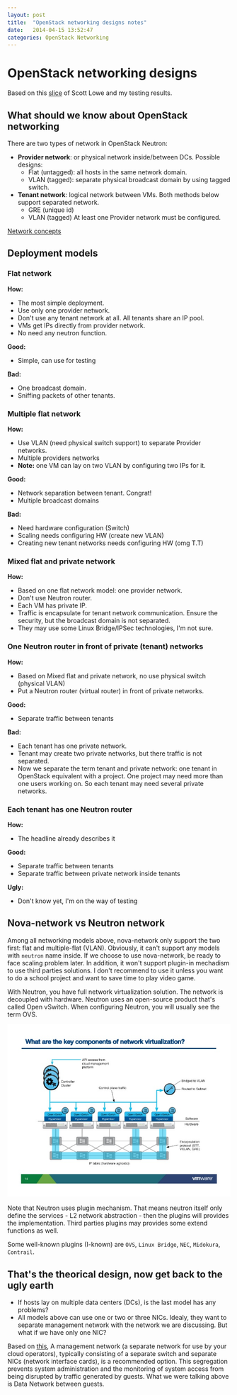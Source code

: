 ```yaml
---
layout: post
title:  "OpenStack networking designs notes"
date:   2014-04-15 13:52:47
categories: OpenStack Networking
---
```


# OpenStack networking designs

Based on this [slice](http://www.slideshare.net/lowescott/an-introduction-to-openstack-networking) of Scott Lowe and my testing results.

## What should we know about OpenStack networking

There are two types of network in OpenStack Neutron:
 
 * **Provider network**: or physical network inside/between DCs. Possible designs:
    * Flat (untagged): all hosts in the same network domain.
    * VLAN (tagged): separate physical broadcast domain by using tagged switch.
 * **Tenant network**: logical network between VMs. Both methods below support separated network.
    * GRE (unique id)
    * VLAN (tagged)
At least one Provider network must be configured.  

[Network concepts](http://developer.rackspace.com/blog/neutron-networking-the-building-blocks-of-an-openstack-cloud.html)

## Deployment models

### Flat network 

**How:**

* The most simple deployment.
* Use only one provider network. 
* Don't use any tenant network at all. All tenants share an IP pool.
* VMs get IPs directly from provider network.
* No need any neutron function.

**Good:**

* Simple, can use for testing

**Bad:**

* One broadcast domain. 
* Sniffing packets of other tenants.

### Multiple flat network

**How:**

* Use VLAN (need physical switch support) to separate Provider networks.
* Multiple providers networks
* **Note:** one VM can lay on two VLAN by configuring two IPs for it.

**Good:**

* Network separation between tenant. Congrat!
* Multiple broadcast domains

**Bad:**

* Need hardware configuration (Switch)
* Scaling needs configuring HW (create new VLAN)
* Creating new tenant networks needs configuring HW (omg T.T)

### Mixed flat and private network

**How:**

* Based on one flat network model: one provider network.
* Don't use Neutron router. 
* Each VM has private IP.
* Traffic is encapsulate for tenant network communication. Ensure the security, but the broadcast domain is not separated.
* They may use some Linux Bridge/IPSec technologies, I'm not sure.


### One Neutron router in front of private (tenant) networks

**How:**

* Based on Mixed flat and private network, no use physical switch (physical VLAN)
* Put a Neutron router (virtual router) in front of private networks.

**Good:**

* Separate traffic between tenants

**Bad:**

* Each tenant has one private network. 
* Tenant may create two private networks, but there traffic is not separated.
* Now we separate the term tenant and private network: one tenant in OpenStack equivalent with a project. One project may need more than one users working on. So each tenant may need several private networks.

### Each tenant has one Neutron router

**How:**

* The headline already describes it

**Good:**

* Separate traffic between tenants
* Separate traffic between private network inside tenants

**Ugly:**

* Don't know yet, I'm on the way of testing

## Nova-network vs Neutron network

Among all networking models above, nova-network only support the two first: flat and multiple-flat (VLAN). Obviously, it can't support any models with `neutron` name inside. If we choose to use nova-network, be ready to face scaling problem later. In addition, it won't support plugin-in mechadism to use third parties solutions. I don't recommend to use it unless you want to do a school project and want to save time to play video game. 

With Neutron, you have full network virtualization solution. The network is decoupled with hardware. Neutron uses an open-source product that's called Open vSwitch. When configuring Neutron, you will usually see the term OVS.   

![OVS](/assets/media/neutron1.jpg "http://www.slideshare.net/yfauser/open-stack-networking101part1")

Note that Neutron uses plugin mechanism. That means neutron itself only define the services - L2 network abstraction - then the plugins will provides the implementation. Third parties plugins may provides some extend functions as well.

Some well-known plugins (I-known) are `OVS`, `Linux Bridge`, `NEC`, `Midokura`, `Contrail`.

## That's the theorical design, now get back to the ugly earth

* If hosts lay on multiple data centers (DCs), is the last model has any problems?
* All models above can use one or two or three NICs. Idealy, they want to separate management network with the network we are discussing. But what if we have only one NIC?

Based on [this](http://docs.openstack.org/trunk/openstack-ops/content/network_design.html), A management network (a separate network for use by your cloud operators), typically consisting of a separate switch and separate NICs (network interface cards), is a recommended option. This segregation prevents system administration and the monitoring of system access from being disrupted by traffic generated by guests. What we were talking above is Data Network between guests.
